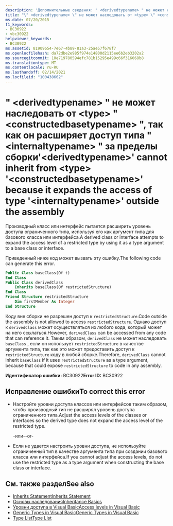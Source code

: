 ```yaml
---
description: 'Дополнительные сведения: " <derivedtypename> " не может наследовать от <type> "", <constructedbasetypename> так как он расширяет доступ типа " <internaltypename> " за пределы сборки'
title: "\" <derivedtypename> \" не может наследовать от <type> \" <constructedbasetypename> \", так как он расширяет доступ типа \" <internaltypename> \" за пределы сборки"
ms.date: 07/20/2015
f1_keywords:
- BC30922
- vbc30922
helpviewer_keywords:
- BC30922
ms.assetid: 81909654-7e67-4b89-81a3-25ae57f678f7
ms.openlocfilehash: da72dbe2e985f974e14800d2115ee6b2eb3202a2
ms.sourcegitcommit: 10e719780594efc781b15295e499c66f316068b8
ms.translationtype: MT
ms.contentlocale: ru-RU
ms.lasthandoff: 02/14/2021
ms.locfileid: "100438662"
---
```

# <a name="derivedtypename-cannot-inherit-from-type-constructedbasetypename-because-it-expands-the-access-of-type-internaltypename-outside-the-assembly"></a><span data-ttu-id="6775a-103">" \<derivedtypename> " не может наследовать от \<type> " \<constructedbasetypename> ", так как он расширяет доступ типа " \<internaltypename> " за пределы сборки</span><span class="sxs-lookup"><span data-stu-id="6775a-103">'\<derivedtypename>' cannot inherit from \<type> '\<constructedbasetypename>' because it expands the access of type '\<internaltypename>' outside the assembly</span></span>

<span data-ttu-id="6775a-104">Производный класс или интерфейс пытается расширить уровень доступа ограниченного типа, используя его как аргумент типа для базового класса или интерфейса.</span><span class="sxs-lookup"><span data-stu-id="6775a-104">A derived class or interface attempts to expand the access level of a restricted type by using it as a type argument to a base class or interface.</span></span>  
  
 <span data-ttu-id="6775a-105">Приведенный ниже код может вызвать эту ошибку.</span><span class="sxs-lookup"><span data-stu-id="6775a-105">The following code can generate this error.</span></span>  
  
```vb  
Public Class baseClass(Of t)  
End Class  
Public Class derivedClass  
    Inherits baseClass(Of restrictedStructure)  
End Class  
Friend Structure restrictedStructure  
    Dim firstMember As Integer  
End Structure  
```  
  
 <span data-ttu-id="6775a-106">Коду вне сборки не разрешен доступ к `restrictedStructure`.</span><span class="sxs-lookup"><span data-stu-id="6775a-106">Code outside the assembly is not allowed to access `restrictedStructure`.</span></span> <span data-ttu-id="6775a-107">Однако доступ к `derivedClass` может осуществляться из любого кода, который может на него ссылаться.</span><span class="sxs-lookup"><span data-stu-id="6775a-107">However, `derivedClass` can be accessed from any code that can reference it.</span></span> <span data-ttu-id="6775a-108">Таким образом, `derivedClass` не может наследовать `baseClass` , если он использует `restrictedStructure` в качестве аргумента типа, так как это может предоставить доступ к `restrictedStructure` коду в любой сборке.</span><span class="sxs-lookup"><span data-stu-id="6775a-108">Therefore, `derivedClass` cannot inherit `baseClass` if it uses `restrictedStructure` as a type argument, because that could expose `restrictedStructure` to code in any assembly.</span></span>  
  
 <span data-ttu-id="6775a-109">**Идентификатор ошибки:** BC30922</span><span class="sxs-lookup"><span data-stu-id="6775a-109">**Error ID:** BC30922</span></span>  
  
## <a name="to-correct-this-error"></a><span data-ttu-id="6775a-110">Исправление ошибки</span><span class="sxs-lookup"><span data-stu-id="6775a-110">To correct this error</span></span>  
  
- <span data-ttu-id="6775a-111">Настройте уровни доступа классов или интерфейсов таким образом, чтобы производный тип не расширял уровень доступа ограниченного типа.</span><span class="sxs-lookup"><span data-stu-id="6775a-111">Adjust the access levels of the classes or interfaces so the derived type does not expand the access level of the restricted type.</span></span>  
  
     <span data-ttu-id="6775a-112">-или-</span><span class="sxs-lookup"><span data-stu-id="6775a-112">-or-</span></span>  
  
- <span data-ttu-id="6775a-113">Если не удается настроить уровни доступа, не используйте ограниченный тип в качестве аргумента типа при создании базового класса или интерфейса.</span><span class="sxs-lookup"><span data-stu-id="6775a-113">If you cannot adjust the access levels, do not use the restricted type as a type argument when constructing the base class or interface.</span></span>  
  
## <a name="see-also"></a><span data-ttu-id="6775a-114">См. также раздел</span><span class="sxs-lookup"><span data-stu-id="6775a-114">See also</span></span>

- [<span data-ttu-id="6775a-115">Inherits Statement</span><span class="sxs-lookup"><span data-stu-id="6775a-115">Inherits Statement</span></span>](../language-reference/statements/inherits-statement.md)
- [<span data-ttu-id="6775a-116">Основы наследования</span><span class="sxs-lookup"><span data-stu-id="6775a-116">Inheritance Basics</span></span>](../programming-guide/language-features/objects-and-classes/inheritance-basics.md)
- [<span data-ttu-id="6775a-117">Уровни доступа в Visual Basic</span><span class="sxs-lookup"><span data-stu-id="6775a-117">Access levels in Visual Basic</span></span>](../programming-guide/language-features/declared-elements/access-levels.md)
- [<span data-ttu-id="6775a-118">Generic Types in Visual Basic</span><span class="sxs-lookup"><span data-stu-id="6775a-118">Generic Types in Visual Basic</span></span>](../programming-guide/language-features/data-types/generic-types.md)
- [<span data-ttu-id="6775a-119">Type List</span><span class="sxs-lookup"><span data-stu-id="6775a-119">Type List</span></span>](../language-reference/statements/type-list.md)
